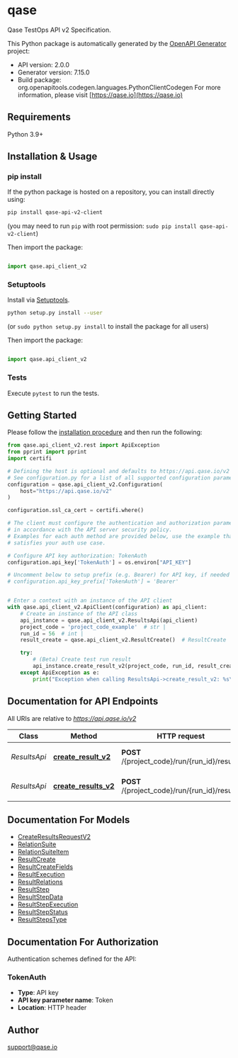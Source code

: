 # qase

Qase TestOps API v2 Specification.

This Python package is automatically generated by the [OpenAPI Generator](https://openapi-generator.tech) project:

- API version: 2.0.0
- Generator version: 7.15.0
- Build package: org.openapitools.codegen.languages.PythonClientCodegen
  For more information, please visit [https://qase.io](https://qase.io)

## Requirements

Python 3.9+

## Installation & Usage

### pip install

If the python package is hosted on a repository, you can install directly using:

```sh
pip install qase-api-v2-client
```

(you may need to run `pip` with root permission: `sudo pip install qase-api-v2-client`)

Then import the package:

```python

import qase.api_client_v2
```

### Setuptools

Install via [Setuptools](http://pypi.python.org/pypi/setuptools).

```sh
python setup.py install --user
```

(or `sudo python setup.py install` to install the package for all users)

Then import the package:

```python

import qase.api_client_v2
```

### Tests

Execute `pytest` to run the tests.

## Getting Started

Please follow the [installation procedure](#installation--usage) and then run the following:

```python
from qase.api_client_v2.rest import ApiException
from pprint import pprint
import certifi

# Defining the host is optional and defaults to https://api.qase.io/v2
# See configuration.py for a list of all supported configuration parameters.
configuration = qase.api_client_v2.Configuration(
    host="https://api.qase.io/v2"
)

configuration.ssl_ca_cert = certifi.where()

# The client must configure the authentication and authorization parameters
# in accordance with the API server security policy.
# Examples for each auth method are provided below, use the example that
# satisfies your auth use case.

# Configure API key authorization: TokenAuth
configuration.api_key['TokenAuth'] = os.environ["API_KEY"]

# Uncomment below to setup prefix (e.g. Bearer) for API key, if needed
# configuration.api_key_prefix['TokenAuth'] = 'Bearer'


# Enter a context with an instance of the API client
with qase.api_client_v2.ApiClient(configuration) as api_client:
    # Create an instance of the API class
    api_instance = qase.api_client_v2.ResultsApi(api_client)
    project_code = 'project_code_example'  # str | 
    run_id = 56  # int | 
    result_create = qase.api_client_v2.ResultCreate()  # ResultCreate | 

    try:
        # (Beta) Create test run result
        api_instance.create_result_v2(project_code, run_id, result_create)
    except ApiException as e:
        print("Exception when calling ResultsApi->create_result_v2: %s\n" % e)

```

## Documentation for API Endpoints

All URIs are relative to *<https://api.qase.io/v2>*

 Class        | Method                                                        | HTTP request                                  | Description
--------------|---------------------------------------------------------------|-----------------------------------------------|------------------------------------
 *ResultsApi* | [**create_result_v2**](docs/ResultsApi.md#create_result_v2)   | **POST** /{project_code}/run/{run_id}/result  | (Beta) Create test run result
 *ResultsApi* | [**create_results_v2**](docs/ResultsApi.md#create_results_v2) | **POST** /{project_code}/run/{run_id}/results | (Beta) Bulk create test run result

## Documentation For Models

- [CreateResultsRequestV2](docs/CreateResultsRequestV2.md)
- [RelationSuite](docs/RelationSuite.md)
- [RelationSuiteItem](docs/RelationSuiteItem.md)
- [ResultCreate](docs/ResultCreate.md)
- [ResultCreateFields](docs/ResultCreateFields.md)
- [ResultExecution](docs/ResultExecution.md)
- [ResultRelations](docs/ResultRelations.md)
- [ResultStep](docs/ResultStep.md)
- [ResultStepData](docs/ResultStepData.md)
- [ResultStepExecution](docs/ResultStepExecution.md)
- [ResultStepStatus](docs/ResultStepStatus.md)
- [ResultStepsType](docs/ResultStepsType.md)

<a id="documentation-for-authorization"></a>

## Documentation For Authorization

Authentication schemes defined for the API:
<a id="TokenAuth"></a>

### TokenAuth

- **Type**: API key
- **API key parameter name**: Token
- **Location**: HTTP header

## Author

<support@qase.io>
